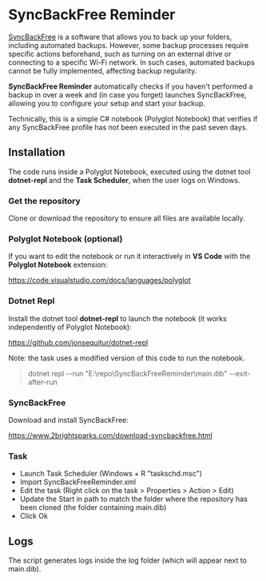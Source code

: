 # SyncBackFree Reminder

[SyncBackFree](https://www.2brightsparks.com/download-syncbackfree.html)  is a software that allows you to back up your folders, including automated backups.
However, some backup processes require specific actions beforehand, such as turning on an external drive or connecting to a specific Wi-Fi network. In such cases, automated backups cannot be fully implemented, affecting backup regularity.

**SyncBackFree Reminder** automatically checks if you haven't performed a backup in over a week and (in case you forget) launches SyncBackFree, allowing you to configure your setup and start your backup.

Technically, this is a simple C# notebook (Polyglot Notebook) that verifies if any SyncBackFree profile has not been executed in the past seven days.

## Installation
The code runs inside a Polyglot Notebook, executed using the dotnet tool **dotnet-repl** and the **Task Scheduler**, when the user logs on Windows.

### Get the repository
Clone or download the repository to ensure all files are available locally.

### Polyglot Notebook (optional)
If you want to edit the notebook or run it interactively in **VS Code** with the **Polyglot Notebook** extension:

https://code.visualstudio.com/docs/languages/polyglot

### Dotnet Repl
Install the dotnet tool **dotnet-repl** to launch the notebook (it works independently of Polyglot Notebook):

https://github.com/jonsequitur/dotnet-repl

Note: the task uses a modified version of this code to run the notebook.
> dotnet repl --run "E:\repo\SyncBackFreeReminder\main.dib" --exit-after-run

### SyncBackFree
Download and install SyncBackFree:

https://www.2brightsparks.com/download-syncbackfree.html

### Task
* Launch Task Scheduler (Windows + R "taskschd.msc")
* Import SyncBackFreeReminder.xml
* Edit the task (Right click on the task > Properties > Action > Edit)
* Update the Start in path to match the folder where the repository has been cloned (the folder containing main.dib)
* Click Ok

## Logs
The script generates logs inside the log folder (which will appear next to main.dib).

